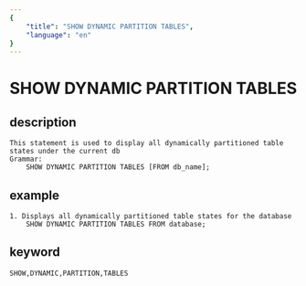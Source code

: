 ```yaml
---
{
    "title": "SHOW DYNAMIC PARTITION TABLES",
    "language": "en"
}
---
```


<!-- 
Licensed to the Apache Software Foundation (ASF) under one
or more contributor license agreements.  See the NOTICE file
distributed with this work for additional information
regarding copyright ownership.  The ASF licenses this file
to you under the Apache License, Version 2.0 (the
"License"); you may not use this file except in compliance
with the License.  You may obtain a copy of the License at
   http://www.apache.org/licenses/LICENSE-2.0
 Unless required by applicable law or agreed to in writing,
software distributed under the License is distributed on an
"AS IS" BASIS, WITHOUT WARRANTIES OR CONDITIONS OF ANY
KIND, either express or implied.  See the License for the
specific language governing permissions and limitations
under the License.
-->

 # SHOW DYNAMIC PARTITION TABLES
## description
    This statement is used to display all dynamically partitioned table states under the current db
    Grammar:
        SHOW DYNAMIC PARTITION TABLES [FROM db_name];

 ## example
    1. Displays all dynamically partitioned table states for the database
        SHOW DYNAMIC PARTITION TABLES FROM database;

 ## keyword
    SHOW,DYNAMIC,PARTITION,TABLES
